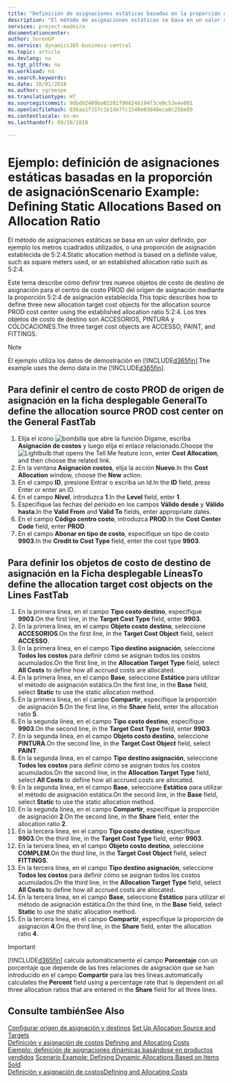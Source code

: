 ```yaml
---
title: "Definición de asignaciones estáticas basadas en la proporción de asignación | Documentos de Microsoft"
description: "El método de asignaciones estáticas se basa en un valor definido, por ejemplo los metros cuadrados utilizados, o una proporción de asignación establecida de 5:2:4."
services: project-madeira
documentationcenter: 
author: SorenGP
ms.service: dynamics365-business-central
ms.topic: article
ms.devlang: na
ms.tgt_pltfrm: na
ms.workload: na
ms.search.keywords: 
ms.date: 10/01/2018
ms.author: sgroespe
ms.translationtype: HT
ms.sourcegitcommit: 9dbd92409ba02281f008246194f3ce0c53e4e001
ms.openlocfilehash: 036aa1f317c1b1de7fc1548e03d40eca8c25be89
ms.contentlocale: es-mx
ms.lasthandoff: 09/28/2018

---
```

# <a name="scenario-example-defining-static-allocations-based-on-allocation-ratio"></a><span data-ttu-id="b09c1-103">Ejemplo: definición de asignaciones estáticas basadas en la proporción de asignación</span><span class="sxs-lookup"><span data-stu-id="b09c1-103">Scenario Example: Defining Static Allocations Based on Allocation Ratio</span></span>
<span data-ttu-id="b09c1-104">El método de asignaciones estáticas se basa en un valor definido, por ejemplo los metros cuadrados utilizados, o una proporción de asignación establecida de 5:2:4.</span><span class="sxs-lookup"><span data-stu-id="b09c1-104">Static allocation method is based on a definite value, such as square meters used, or an established allocation ratio such as 5:2:4.</span></span>  

<span data-ttu-id="b09c1-105">Este tema describe cómo definir tres nuevos objetos de costo de destino de asignación para el centro de costo PROD del origen de asignación mediante la proporción 5:2:4 de asignación establecida.</span><span class="sxs-lookup"><span data-stu-id="b09c1-105">This topic describes how to define three new allocation target cost objects for the allocation source PROD cost center using the established allocation ratio 5:2:4.</span></span> <span data-ttu-id="b09c1-106">Los tres objetos de costo de destino son ACCESORIOS, PINTURA y COLOCACIONES.</span><span class="sxs-lookup"><span data-stu-id="b09c1-106">The three target cost objects are ACCESSO, PAINT, and FITTINGS.</span></span>  

> [!NOTE]  
>  <span data-ttu-id="b09c1-107">El ejemplo utiliza los datos de demostración en [!INCLUDE[d365fin](includes/d365fin_md.md)].</span><span class="sxs-lookup"><span data-stu-id="b09c1-107">The example uses the demo data in the [!INCLUDE[d365fin](includes/d365fin_md.md)].</span></span>  

## <a name="to-define-the-allocation-source-prod-cost-center-on-the-general-fasttab"></a><span data-ttu-id="b09c1-108">Para definir el centro de costo PROD de origen de asignación en la ficha desplegable General</span><span class="sxs-lookup"><span data-stu-id="b09c1-108">To define the allocation source PROD cost center on the General FastTab</span></span>  

1.  <span data-ttu-id="b09c1-109">Elija el icono ![bombilla que abre la función Dígame](media/ui-search/search_small.png "Dígame que desea hacer"), escriba **Asignación de costos** y luego elija el enlace relacionado.</span><span class="sxs-lookup"><span data-stu-id="b09c1-109">Choose the ![Lightbulb that opens the Tell Me feature](media/ui-search/search_small.png "Tell me what you want to do") icon, enter **Cost Allocation**, and then choose the related link.</span></span>  
2.  <span data-ttu-id="b09c1-110">En la ventana **Asignación costos**, elija la acción **Nuevo**.</span><span class="sxs-lookup"><span data-stu-id="b09c1-110">In the **Cost Allocation** window, choose the **New** action.</span></span>  
3.  <span data-ttu-id="b09c1-111">En el campo **ID**, presione Entrar o escriba un Id.</span><span class="sxs-lookup"><span data-stu-id="b09c1-111">In the **ID** field, press Enter or enter an ID.</span></span>  
4.  <span data-ttu-id="b09c1-112">En el campo **Nivel**, introduzca **1**.</span><span class="sxs-lookup"><span data-stu-id="b09c1-112">In the **Level** field, enter **1**.</span></span>  
5.  <span data-ttu-id="b09c1-113">Especifique las fechas del período en los campos **Válido desde** y **Válido hasta**.</span><span class="sxs-lookup"><span data-stu-id="b09c1-113">In the **Valid From** and **Valid To** fields, enter appropriate dates.</span></span>  
6.  <span data-ttu-id="b09c1-114">En el campo **Código centro costo**, introduzca **PROD**.</span><span class="sxs-lookup"><span data-stu-id="b09c1-114">In the **Cost Center Code** field, enter **PROD**.</span></span>  
7.  <span data-ttu-id="b09c1-115">En el campo **Abonar en tipo de costo**, especifique un tipo de costo **9903**.</span><span class="sxs-lookup"><span data-stu-id="b09c1-115">In the **Credit to Cost Type** field, enter the cost type **9903**.</span></span>  

## <a name="to-define-the-allocation-target-cost-objects-on-the-lines-fasttab"></a><span data-ttu-id="b09c1-116">Para definir los objetos de costo de destino de asignación en la Ficha desplegable Líneas</span><span class="sxs-lookup"><span data-stu-id="b09c1-116">To define the allocation target cost objects on the Lines FastTab</span></span>  

1.  <span data-ttu-id="b09c1-117">En la primera línea, en el campo **Tipo costo destino**, especifique **9903**.</span><span class="sxs-lookup"><span data-stu-id="b09c1-117">On the first line, in the **Target Cost Type** field, enter **9903**.</span></span>  
2.  <span data-ttu-id="b09c1-118">En la primera línea, en el campo **Objeto costo destino**, seleccione **ACCESORIOS**.</span><span class="sxs-lookup"><span data-stu-id="b09c1-118">On the first line, in the **Target Cost Object** field, select **ACCESSO**.</span></span>  
3.  <span data-ttu-id="b09c1-119">En la primera línea, en el campo **Tipo destino asignación**, seleccione **Todos los costos** para definir cómo se asignan todos los costos acumulados.</span><span class="sxs-lookup"><span data-stu-id="b09c1-119">On the first line, in the **Allocation Target Type** field, select **All Costs** to define how all accrued costs are allocated.</span></span>  
4.  <span data-ttu-id="b09c1-120">En la primera línea, en el campo **Base**, seleccione **Estático** para utilizar el método de asignación estática.</span><span class="sxs-lookup"><span data-stu-id="b09c1-120">On the first line, in the **Base** field, select **Static** to use the static allocation method.</span></span>  
5.  <span data-ttu-id="b09c1-121">En la primera línea, en el campo **Compartir**, especifique la proporción de asignación **5**.</span><span class="sxs-lookup"><span data-stu-id="b09c1-121">On the first line, in the **Share** field, enter the allocation ratio **5**.</span></span>  
6.  <span data-ttu-id="b09c1-122">En la segunda línea, en el campo **Tipo costo destino**, especifique **9903**.</span><span class="sxs-lookup"><span data-stu-id="b09c1-122">On the second line, in the **Target Cost Type** field, enter **9903**.</span></span>  
7.  <span data-ttu-id="b09c1-123">En la segunda línea, en el campo **Objeto costo destino**, seleccione **PINTURA**.</span><span class="sxs-lookup"><span data-stu-id="b09c1-123">On the second line, in the **Target Cost Object** field, select **PAINT**.</span></span>  
8.  <span data-ttu-id="b09c1-124">En la segunda línea, en el campo **Tipo destino asignación**, seleccione **Todos los costos** para definir cómo se asignan todos los costos acumulados.</span><span class="sxs-lookup"><span data-stu-id="b09c1-124">On the second line, in the **Allocation Target Type** field, select **All Costs** to define how all accrued costs are allocated.</span></span>  
9. <span data-ttu-id="b09c1-125">En la segunda línea, en el campo **Base**, seleccione **Estático** para utilizar el método de asignación estática.</span><span class="sxs-lookup"><span data-stu-id="b09c1-125">On the second line, in the **Base** field, select **Static** to use the static allocation method.</span></span>  
10. <span data-ttu-id="b09c1-126">En la segunda línea, en el campo **Compartir**, especifique la proporción de asignación **2**.</span><span class="sxs-lookup"><span data-stu-id="b09c1-126">On the second line, in the **Share** field, enter the allocation ratio **2**.</span></span>  
11. <span data-ttu-id="b09c1-127">En la tercera línea, en el campo **Tipo costo destino**, especifique **9903**.</span><span class="sxs-lookup"><span data-stu-id="b09c1-127">On the third line, in the **Target Cost Type** field, enter **9903**.</span></span>  
12. <span data-ttu-id="b09c1-128">En la tercera línea, en el campo **Objeto costo destino**, seleccione **COMPLEM**.</span><span class="sxs-lookup"><span data-stu-id="b09c1-128">On the third line, in the **Target Cost Object** field, select **FITTINGS**.</span></span>  
13. <span data-ttu-id="b09c1-129">En la tercera línea, en el campo **Tipo destino asignación**, seleccione **Todos los costos** para definir cómo se asignan todos los costos acumulados.</span><span class="sxs-lookup"><span data-stu-id="b09c1-129">On the third line, in the **Allocation Target Type** field, select **All Costs** to define how all accrued costs are allocated.</span></span>  
14. <span data-ttu-id="b09c1-130">En la tercera línea, en el campo **Base**, seleccione **Estático** para utilizar el método de asignación estática.</span><span class="sxs-lookup"><span data-stu-id="b09c1-130">On the third line, in the **Base** field, select **Static** to use the static allocation method.</span></span>  
15. <span data-ttu-id="b09c1-131">En la tercera línea, en el campo **Compartir**, especifique la proporción de asignación **4**.</span><span class="sxs-lookup"><span data-stu-id="b09c1-131">On the third line, in the **Share** field, enter the allocation ratio **4**.</span></span>  

> [!IMPORTANT]  
>  [!INCLUDE[d365fin](includes/d365fin_md.md)] <span data-ttu-id="b09c1-132">calcula automáticamente el campo **Porcentaje** con un porcentaje que depende de las tres relaciones de asignación que se han introducido en el campo **Compartir** para las tres líneas.</span><span class="sxs-lookup"><span data-stu-id="b09c1-132">automatically calculates the **Percent** field using a percentage rate that is dependent on all three allocation ratios that are entered in the **Share** field for all three lines.</span></span>  

## <a name="see-also"></a><span data-ttu-id="b09c1-133">Consulte también</span><span class="sxs-lookup"><span data-stu-id="b09c1-133">See Also</span></span>  
<span data-ttu-id="b09c1-134">[Configurar origen de asignación y destinos](finance-how-to-set-up-allocation-source-and-targets.md) </span><span class="sxs-lookup"><span data-stu-id="b09c1-134">[Set Up Allocation Source and Targets](finance-how-to-set-up-allocation-source-and-targets.md) </span></span>  
<span data-ttu-id="b09c1-135">[Definición y asignación de costos](finance-define-and-allocate-costs.md) </span><span class="sxs-lookup"><span data-stu-id="b09c1-135">[Defining and Allocating Costs](finance-define-and-allocate-costs.md) </span></span>  
<span data-ttu-id="b09c1-136">[Ejemplo: definición de asignaciones dinámicas basándose en productos vendidos](finance-scenario-example-defining-dynamic-allocations-based-on-items-sold.md) </span><span class="sxs-lookup"><span data-stu-id="b09c1-136">[Scenario Example: Defining Dynamic Allocations Based on Items Sold](finance-scenario-example-defining-dynamic-allocations-based-on-items-sold.md) </span></span>  
[<span data-ttu-id="b09c1-137">Definición y asignación de costos</span><span class="sxs-lookup"><span data-stu-id="b09c1-137">Defining and Allocating Costs</span></span>](finance-define-and-allocate-costs.md)

